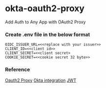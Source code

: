 # okta-oauth2-proxy
Add Auth to Any App with OAuth2 Proxy

### Create .env file in the below format
```
OIDC_ISSUER_URL=<<replace with your issuer>>
CLIENT_ID=<<client id>>
CLIENT_SECRET=<<client secret>
COOKIE_SECRET=<<cookie secret 32 byte>>
```

### Reference
[Oauth2 Proxy](https://github.com/oauth2-proxy/oauth2-proxy)
[Okta integration](https://developer.okta.com/blog/2022/07/14/add-auth-to-any-app-with-oauth2-proxy)
[JWT](https://jwt.io/)
